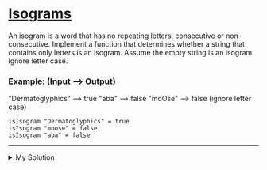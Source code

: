 # [Isograms](https://www.codewars.com/kata/54ba84be607a92aa900000f1)

An isogram is a word that has no repeating letters, consecutive or non-consecutive. Implement a function that determines
whether a string that contains only letters is an isogram. Assume the empty string is an isogram. Ignore letter case.

### Example: (Input --> Output)

"Dermatoglyphics" --> true "aba" --> false "moOse" --> false (ignore letter case)

```
isIsogram "Dermatoglyphics" = true
isIsogram "moose" = false
isIsogram "aba" = false
```

---

<details><summary>My Solution</summary>

```js
function isIsogram(str) {
  const strMap = {} // Create an object to track the occurrences of characters
  const cleanedStr = str.toLowerCase() // Convert the input string to lowercase for case-insensitive comparison

  for (let char of cleanedStr) {
    // Iterate through each character in the cleaned string
    if (strMap[char] === undefined) {
      // If the character is not in the map, add it with an occurrence count of 1
      strMap[char] = 1
    } else {
      // If the character is already in the map, the string is not an isogram
      return false
    }
  }

  // If no repeated characters are found, the string is an isogram
  return true
}
```

</details>

